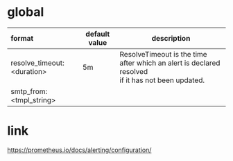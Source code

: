 ###

# global

| format                      | default value | description   |
| :----------                 | ------------- | ------------- |
| resolve_timeout: \<duration> | 5m            | ResolveTimeout is the time after which an alert is declared resolved <br> if it has not been updated. | 
| smtp_from: \<tmpl_string> 







# link

https://prometheus.io/docs/alerting/configuration/
